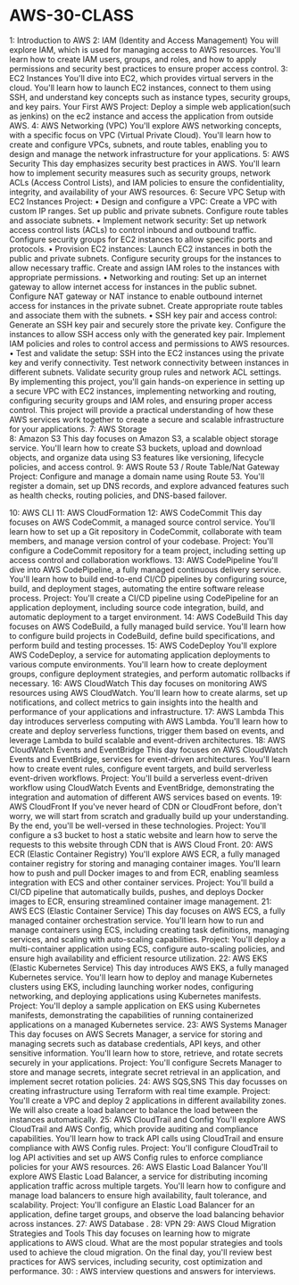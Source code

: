 # AWS-30-CLASS


 1: Introduction to AWS
 2: IAM (Identity and Access Management)
You will explore IAM, which is used for managing access to AWS resources. You'll learn how to create IAM users, groups, and roles, and how to apply permissions and security best practices to ensure proper access control.
3: EC2 Instances
You'll dive into EC2, which provides virtual servers in the cloud. You'll learn how to launch EC2 instances, connect to them using SSH, and understand key concepts such as instance types, security groups, and key pairs.
Your First AWS Project: Deploy a simple web application(such as jenkins) on the ec2 instance and access the application from outside AWS.
4: AWS Networking (VPC)
You'll explore AWS networking concepts, with a specific focus on VPC (Virtual Private Cloud). You'll learn how to create and configure VPCs, subnets, and route tables, enabling you to design and manage the network infrastructure for your applications.
5: AWS Security
This day emphasizes security best practices in AWS. You'll learn how to implement security measures such as security groups, network ACLs (Access Control Lists), and IAM policies to ensure the confidentiality, integrity, and availability of your AWS resources.
6: Secure VPC Setup with EC2 Instances
Project:
•	Design and configure a VPC: Create a VPC with custom IP ranges. Set up public and private subnets. Configure route tables and associate subnets.
•	Implement network security: Set up network access control lists (ACLs) to control inbound and outbound traffic. Configure security groups for EC2 instances to allow specific ports and protocols.
•	Provision EC2 instances: Launch EC2 instances in both the public and private subnets. Configure security groups for the instances to allow necessary traffic. Create and assign IAM roles to the instances with appropriate permissions.
•	Networking and routing: Set up an internet gateway to allow internet access for instances in the public subnet. Configure NAT gateway or NAT instance to enable outbound internet access for instances in the private subnet. Create appropriate route tables and associate them with the subnets.
•	SSH key pair and access control: Generate an SSH key pair and securely store the private key. Configure the instances to allow SSH access only with the generated key pair. Implement IAM policies and roles to control access and permissions to AWS resources.
•	Test and validate the setup: SSH into the EC2 instances using the private key and verify connectivity. Test network connectivity between instances in different subnets. Validate security group rules and network ACL settings.
By implementing this project, you'll gain hands-on experience in setting up a secure VPC with EC2 instances, implementing networking and routing, configuring security groups and IAM roles, and ensuring proper access control. This project will provide a practical understanding of how these AWS services work together to create a secure and scalable infrastructure for your applications.
7: AWS Storage  
8: Amazon S3
This day focuses on Amazon S3, a scalable object storage service. You'll learn how to create S3 buckets, upload and download objects, and organize data using S3 features like versioning, lifecycle policies, and access control.
9: AWS Route 53 / Route Table/Nat Gateway
Project: Configure and manage a domain name using Route 53. You'll register a domain, set up DNS records, and explore advanced features such as health checks, routing policies, and DNS-based failover.

10: AWS CLI
11: AWS CloudFormation
12: AWS CodeCommit
This day focuses on AWS CodeCommit, a managed source control service. You'll learn how to set up a Git repository in CodeCommit, collaborate with team members, and manage version control of your codebase.
Project: You'll configure a CodeCommit repository for a team project, including setting up access control and collaboration workflows.
13: AWS CodePipeline
You'll dive into AWS CodePipeline, a fully managed continuous delivery service. You'll learn how to build end-to-end CI/CD pipelines by configuring source, build, and deployment stages, automating the entire software release process.
Project: You'll create a CI/CD pipeline using CodePipeline for an application deployment, including source code integration, build, and automatic deployment to a target environment.
14: AWS CodeBuild
This day focuses on AWS CodeBuild, a fully managed build service. You'll learn how to configure build projects in CodeBuild, define build specifications, and perform build and testing processes.
15: AWS CodeDeploy
You'll explore AWS CodeDeploy, a service for automating application deployments to various compute environments. You'll learn how to create deployment groups, configure deployment strategies, and perform automatic rollbacks if necessary.
16: AWS CloudWatch
This day focuses on monitoring AWS resources using AWS CloudWatch. You'll learn how to create alarms, set up notifications, and collect metrics to gain insights into the health and performance of your applications and infrastructure.
17: AWS Lambda
This day introduces serverless computing with AWS Lambda. You'll learn how to create and deploy serverless functions, trigger them based on events, and leverage Lambda to build scalable and event-driven architectures.
18: AWS CloudWatch Events and EventBridge
This day focuses on AWS CloudWatch Events and EventBridge, services for event-driven architectures. You'll learn how to create event rules, configure event targets, and build serverless event-driven workflows.
Project: You'll build a serverless event-driven workflow using CloudWatch Events and EventBridge, demonstrating the integration and automation of different AWS services based on events.
19: AWS CloudFront
If you've never heard of CDN or CloudFront before, don't worry, we will start from scratch and gradually build up your understanding. By the end, you'll be well-versed in these technologies.
Project: You'll configure a s3 bucket to host a static website and learn how to serve the requests to this website through CDN that is AWS Cloud Front.
20: AWS ECR (Elastic Container Registry)
You'll explore AWS ECR, a fully managed container registry for storing and managing container images. You'll learn how to push and pull Docker images to and from ECR, enabling seamless integration with ECS and other container services.
Project: You'll build a CI/CD pipeline that automatically builds, pushes, and deploys Docker images to ECR, ensuring streamlined container image management.
21: AWS ECS (Elastic Container Service)
This day focuses on AWS ECS, a fully managed container orchestration service. You'll learn how to run and manage containers using ECS, including creating task definitions, managing services, and scaling with auto-scaling capabilities.
Project: You'll deploy a multi-container application using ECS, configure auto-scaling policies, and ensure high availability and efficient resource utilization.
22: AWS EKS (Elastic Kubernetes Service)
This day introduces AWS EKS, a fully managed Kubernetes service. You'll learn how to deploy and manage Kubernetes clusters using EKS, including launching worker nodes, configuring networking, and deploying applications using Kubernetes manifests.
Project: You'll deploy a sample application on EKS using Kubernetes manifests, demonstrating the capabilities of running containerized applications on a managed Kubernetes service.
23: AWS Systems Manager
This day focuses on AWS Secrets Manager, a service for storing and managing secrets such as database credentials, API keys, and other sensitive information. You'll learn how to store, retrieve, and rotate secrets securely in your applications.
Project: You'll configure Secrets Manager to store and manage secrets, integrate secret retrieval in an application, and implement secret rotation policies.
 24: AWS SQS,SNS
This day focusses on creating infrastructure using Terraform with real time example.
Project: You'll create a VPC and deploy 2 applications in different availability zones. We will also create a load balancer to balance the load between the instances automatically.
25: AWS CloudTrail and Config
You'll explore AWS CloudTrail and AWS Config, which provide auditing and compliance capabilities. You'll learn how to track API calls using CloudTrail and ensure compliance with AWS Config rules.
Project: You'll configure CloudTrail to log API activities and set up AWS Config rules to enforce compliance policies for your AWS resources.
26: AWS Elastic Load Balancer
You'll explore AWS Elastic Load Balancer, a service for distributing incoming application traffic across multiple targets. You'll learn how to configure and manage load balancers to ensure high availability, fault tolerance, and scalability.
Project: You'll configure an Elastic Load Balancer for an application, define target groups, and observe the load balancing behavior across instances.
27:  AWS Database .
28: VPN
29: AWS Cloud Migration Strategies and Tools
This day focuses on learning how to migrate applications to AWS cloud. What are the most popular strategies and tools used to achieve the cloud migration.
On the final day, you'll review best practices for AWS services, including security, cost optimization and performance.
30: : AWS interview questions and answers for interviews.

